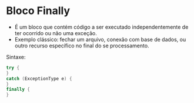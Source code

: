 # Bloco Finally

- É um bloco que contém código a ser executado independentemente de ter
ocorrido ou não uma exceção.
- Exemplo clássico: fechar um arquivo, conexão com base de dados, ou outro
recurso específico no final do se processamento.

Sintaxe:

```java
try {
}
catch (ExceptionType e) {
}
finally {
}
```
